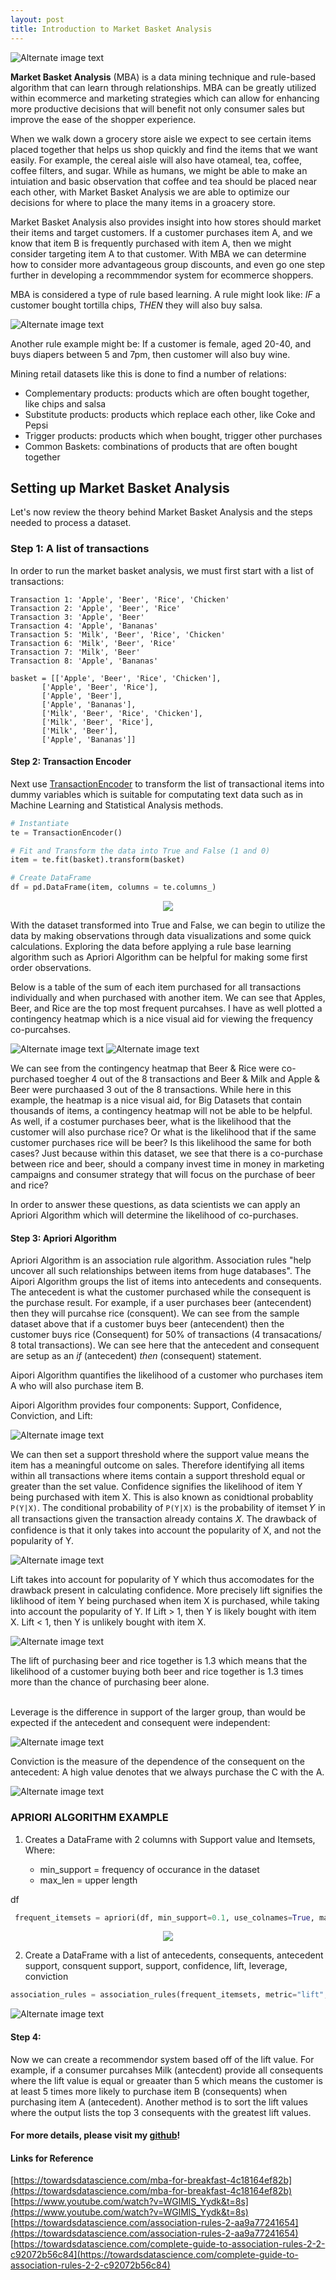 ```yaml
---
layout: post
title: Introduction to Market Basket Analysis
---
```

![Alternate image text](/images/Intro_MBA/header_image.jpg)

**Market Basket Analysis** (MBA) is a data mining technique and rule-based algorithm that can learn through relationships.  MBA can be greatly utilized within ecommerce and marketing strategies which can allow for enhancing more productive decisions that will benefit not only consumer sales but improve the ease of the shopper experience. 

When we walk down a grocery store aisle we expect to see certain items placed together that helps us shop quickly and find the items that we want easily. For example, the cereal aisle will also have otameal, tea, coffee, coffee filters, and sugar. While as humans, we might be able to make an intuiation and basic observation that coffee and tea should be placed near each other, with Market Basket Analysis we are able to optimize our decisions for where to place the many items in a groacery store. 

Market Basket Analysis also provides insight into how stores should market their items and target customers. If a customer purchases item A, and we know that item B is frequently purchased with item A, then we might consider targeting item A to that customer. With MBA we can determine how to consider more advantageous group discounts, and even go one step further in developing a recommmendor system for ecommerce shoppers.

MBA is considered a type of rule based learning. A rule might look like: *IF* a customer bought tortilla chips, *THEN* they will also buy salsa.

![Alternate image text](/images/Intro_MBA/chips_salsa.png)


Another rule example might be: If a customer is female, aged 20-40, and buys diapers between 5 and 7pm, then customer will also buy wine.

Mining retail datasets like this is done to find a number of relations:
- Complementary products: products which are often bought together, like chips and salsa
- Substitute products: products which replace each other, like Coke and Pepsi
- Trigger products: products which when bought, trigger other purchases
- Common Baskets: combinations of products that are often bought together

## Setting up Market Basket Analysis
Let's now review the theory behind Market Basket Analysis and the steps needed to process a dataset.

### Step 1: A list of transactions

In order to run the market basket analysis, we must first start with a list of transactions: 
    
    Transaction 1: 'Apple', 'Beer', 'Rice', 'Chicken'
    Transaction 2: 'Apple', 'Beer', 'Rice' 
    Transaction 3: 'Apple', 'Beer'
    Transaction 4: 'Apple', 'Bananas'
    Transaction 5: 'Milk', 'Beer', 'Rice', 'Chicken'
    Transaction 6: 'Milk', 'Beer', 'Rice'
    Transaction 7: 'Milk', 'Beer'
    Transaction 8: 'Apple', 'Bananas'

    basket = [['Apple', 'Beer', 'Rice', 'Chicken'], 
           ['Apple', 'Beer', 'Rice'], 
           ['Apple', 'Beer'], 
           ['Apple', 'Bananas'], 
           ['Milk', 'Beer', 'Rice', 'Chicken'], 
           ['Milk', 'Beer', 'Rice'], 
           ['Milk', 'Beer'], 
           ['Apple', 'Bananas']]
 
#### Step 2: Transaction Encoder

Next use [TransactionEncoder](http://rasbt.github.io/mlxtend/user_guide/preprocessing/TransactionEncoder/) to transform the list of transactional items into dummy variables which is suitable for computating text data such as in Machine Learning and Statistical Analysis methods.

```python
# Instantiate
te = TransactionEncoder()

# Fit and Transform the data into True and False (1 and 0)
item = te.fit(basket).transform(basket)

# Create DataFrame
df = pd.DataFrame(item, columns = te.columns_)
```

<p align="center">
    <img src="/images/Intro_MBA/dummytable.png"/>
</p>

With the dataset transformed into True and False, we can begin to utilize the data by making observations through data visualizations and some quick calculations. Exploring the data before applying a rule base learning algorithm such as Apriori Algorithm can be helpful for making some first order observations.

Below is a table of the sum of each item purchased for all transactions individually and when purchased with another item. We can see that Apples, Beer, and Rice are the top most frequent purcahses. I have as well plotted a contingency heatmap which is a nice visual aid for viewing the frequency co-purcahses. 

![Alternate image text](/images/Intro_MBA/df2.png) 
![Alternate image text](/images/Intro_MBA/correlation.png)

We can see from the contingency heatmap that Beer & Rice were co-purchased toegher 4 out of the 8 transactions and Beer & Milk and Apple & Beer were purchaased 3 out of the 8 transactions. While here in this example, the heatmap is a nice visual aid, for Big Datasets that contain thousands of items, a contingency heatmap will not be able to be helpful. As well, if a costumer purchases beer, what is the likelihood that the customer will also purchase rice? Or what is the likelihood that if the same customer purchases rice will be beer? Is this likelihood the same for both cases? Just because within this dataset, we see that there is a co-purchase between rice and beer, should a company invest time in money in marketing campaigns and consumer strategy that will focus on the purchase of beer and rice? 

In order to answer these questions, as data scientists we can apply an Apriori Algorithm which will determine the likelihood of co-purchases.

#### Step 3: Apriori Algorithm

Apriori Algorithm is an association rule algorithm. Association rules "help uncover all such relationships between items from huge databases". The Aipori Algorithm groups the list of items into antecedents and consequents. The antecedent is what the customer purchased while the consequent is the purchase result. For example, if a user purchases  beer (antecendent) then they will purcahse rice (consquent). We can see from the sample dataset above that if a customer buys beer (antecendent) then the customer buys rice (Consequent) for 50% of transactions (4 transacations/ 8 total transactions). We can see here that the antecedent and consequent are setup as an *if* (antecedent) *then* (consequent) statement.

Aipori Algorithm quantifies the likelihood of a customer who purchases item A who will also purchase item B.

Aipori Algorithm provides four components: Support, Confidence, Conviction, and Lift:

![Alternate image text](/images/Intro_MBA/support.png)

We can then set a support threshold where the support value means the item has a meaningful outcome on sales. Therefore identifying all items within all transactions where items contain a support threshold equal or greater than the set value. Confidence signifies the likelihood of item Y being purchased with item X. This is also known as conidtional probablity  ``` P(Y|X)```. The conditional probability of ```P(Y|X)``` is the probability of itemset 𝑌 in all transactions given the transaction already contains 𝑋. The drawback of confidence is that it only takes into account the popularity of X, and not the popularity of Y.

![Alternate image text](/images/Intro_MBA/confidence.png)

Lift takes into account for popularity of Y which thus accomodates for the drawback present in calculating confidence. More precisely lift signifies the liklihood of item Y being purchased when item X is purchased, while taking into account the popularity of Y. If Lift > 1, then Y is likely bought with item X. Lift < 1, then Y is unlikely bought with item X.

![Alternate image text](/images/Intro_MBA/lift.png)

The lift of purchasing beer and rice together is 1.3 which means that the likelihood of a customer buying both beer and rice together is 1.3 times more than the chance of purchasing beer alone.<br/><br/>

Leverage is the difference in support of the larger group, than would be expected if the antecedent and consequent were independent: <br/>

![Alternate image text](/images/Intro_MBA/leverage.png)

Conviction is the measure of the dependence of the consequent on the antecedent: A high value denotes that we always purchase the C with the A. <br/>

![Alternate image text](/images/Intro_MBA/conviction.png)

### APRIORI ALGORITHM EXAMPLE

1. Creates a DataFrame with 2 columns with Support value and Itemsets, Where: 

    - min_support = frequency of occurance in the dataset
    - max_len = upper length 

df 

```python
 frequent_itemsets = apriori(df, min_support=0.1, use_colnames=True, max_len = 4)
```
<p align="center">
    <img src="/images/Intro_MBA/apriori.png"/>
</p>

2. Create a DataFrame with a list of antecedents, consequents, antecedent support, consquent support, support, confidence, lift, leverage, conviction

```python
association_rules = association_rules(frequent_itemsets, metric="lift", min_threshold=1)
 ```

![Alternate image text](/images/Intro_MBA/association_rule.png)


#### Step 4: 
Now we can create a recommendor system based off of the lift value. For example, if a consumer purcahses Milk (antecdent) provide all consequents where the lift value is equal or greaater than 5 which means the customer is at least 5 times more likely to purchase item B (consequents) when purchasing item A (antecedent). Another method is to sort the lift values where the output lists the top 3 consequents with the greatest lift values.


#### For more details, please visit my [github](https://github.com/avielrs/Market-Basket-Analysis)!



#### Links for Reference
[https://towardsdatascience.com/mba-for-breakfast-4c18164ef82b](https://towardsdatascience.com/mba-for-breakfast-4c18164ef82b)
[https://www.youtube.com/watch?v=WGlMlS_Yydk&t=8s](https://www.youtube.com/watch?v=WGlMlS_Yydk&t=8s)
[https://towardsdatascience.com/association-rules-2-aa9a77241654](https://towardsdatascience.com/association-rules-2-aa9a77241654)
[https://towardsdatascience.com/complete-guide-to-association-rules-2-2-c92072b56c84](https://towardsdatascience.com/complete-guide-to-association-rules-2-2-c92072b56c84)

